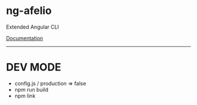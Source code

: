 # ng-afelio
Extended Angular CLI

[Documentation](https://github.com/gilsdav/ng-afelio/wiki)

--------------

# DEV MODE

- config.js / production => false
- npm run build
- npm link